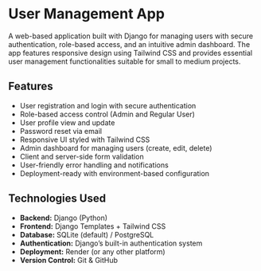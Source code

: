 # User Management App

A web-based application built with Django for managing users with secure authentication, role-based access, and an intuitive admin dashboard. The app features responsive design using Tailwind CSS and provides essential user management functionalities suitable for small to medium projects.

## Features

- User registration and login with secure authentication
- Role-based access control (Admin and Regular User)
- User profile view and update
- Password reset via email
- Responsive UI styled with Tailwind CSS
- Admin dashboard for managing users (create, edit, delete)
- Client and server-side form validation
- User-friendly error handling and notifications
- Deployment-ready with environment-based configuration

## Technologies Used

- **Backend:** Django (Python)
- **Frontend:** Django Templates + Tailwind CSS
- **Database:** SQLite (default) / PostgreSQL 
- **Authentication:** Django’s built-in authentication system
- **Deployment:** Render (or any other platform)
- **Version Control:** Git & GitHub
